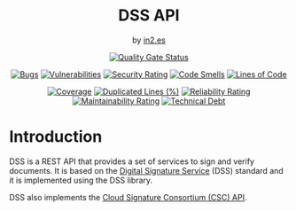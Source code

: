 <div align="center">
<h1>DSS API</h1>
<span>by </span><a href="https://in2.es">in2.es</a>
<p><p>

[![Quality Gate Status](https://sonarcloud.io/api/project_badges/measure?project=in2workspace_in2-dss-api&metric=alert_status)](https://sonarcloud.io/dashboard?id=in2workspace_in2-dss-api)

[![Bugs](https://sonarcloud.io/api/project_badges/measure?project=in2workspace_in2-dss-api&metric=bugs)](https://sonarcloud.io/summary/new_code?id=in2workspace_in2-dss-api)
[![Vulnerabilities](https://sonarcloud.io/api/project_badges/measure?project=in2workspace_in2-dss-api&metric=vulnerabilities)](https://sonarcloud.io/dashboard?id=in2workspace_in2-dss-api)
[![Security Rating](https://sonarcloud.io/api/project_badges/measure?project=in2workspace_in2-dss-api&metric=security_rating)](https://sonarcloud.io/dashboard?id=in2workspace_in2-dss-api)
[![Code Smells](https://sonarcloud.io/api/project_badges/measure?project=in2workspace_in2-dss-api&metric=code_smells)](https://sonarcloud.io/summary/new_code?id=in2workspace_in2-dss-api)
[![Lines of Code](https://sonarcloud.io/api/project_badges/measure?project=in2workspace_in2-dss-api&metric=ncloc)](https://sonarcloud.io/dashboard?id=in2workspace_in2-dss-api)

[![Coverage](https://sonarcloud.io/api/project_badges/measure?project=in2workspace_in2-dss-api&metric=coverage)](https://sonarcloud.io/summary/new_code?id=in2workspace_in2-dss-api)
[![Duplicated Lines (%)](https://sonarcloud.io/api/project_badges/measure?project=in2workspace_in2-dss-api&metric=duplicated_lines_density)](https://sonarcloud.io/summary/new_code?id=in2workspace_in2-dss-api)
[![Reliability Rating](https://sonarcloud.io/api/project_badges/measure?project=in2workspace_in2-dss-api&metric=reliability_rating)](https://sonarcloud.io/dashboard?id=in2workspace_in2-dss-api)
[![Maintainability Rating](https://sonarcloud.io/api/project_badges/measure?project=in2workspace_in2-dss-api&metric=sqale_rating)](https://sonarcloud.io/dashboard?id=in2workspace_in2-dss-api)
[![Technical Debt](https://sonarcloud.io/api/project_badges/measure?project=in2workspace_in2-dss-api&metric=sqale_index)](https://sonarcloud.io/summary/new_code?id=in2workspace_in2-dss-api)

</div>


# Introduction

DSS is a REST API that provides a set of services to sign and verify documents. It is based on the [Digital Signature Service](https://ec.europa.eu/cefdigital/wiki/display/CEFDIGITAL/eSignature+Digital+Signature+Service) (DSS) standard and it is implemented using the DSS library.

DSS also implements the [Cloud Signature Consortium (CSC) API](chrome-extension://efaidnbmnnnibpcajpcglclefindmkaj/https://cloudsignatureconsortium.org/wp-content/uploads/2023/04/csc-api-v2.0.0.2.pdf).